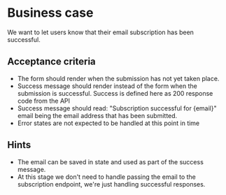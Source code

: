 # Business case

We want to let users know that their email subscription has been successful.

## Acceptance criteria

- The form should render when the submission has not yet taken place.
- Success message should render instead of the form when the submission is successful. Success is defined here as 200 response code from the API
- Success message should read: "Subscription successful for {email}" email being the email address that has been submitted.
- Error states are not expected to be handled at this point in time

## Hints

- The email can be saved in state and used as part of the success message.
- At this stage we don't need to handle passing the email to the subscription endpoint, we're just handling successful responses.

